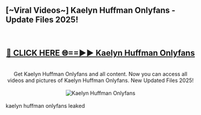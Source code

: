 <h2>[~Viral Videos~] Kaelyn Huffman Onlyfans - Update Files 2025!</h2>
<br>
<div align="center">
<h2><a href="https://betterlinks.top/A2PfLJ" rel="nofollow">🔴 CLICK HERE 🌐==►► Kaelyn Huffman Onlyfans</a></h2>
<br>
Get Kaelyn Huffman Onlyfans and all content. Now you can access all videos and pictures of Kaelyn Huffman Onlyfans. New Updated Files 2025!
<br>
<br>
<a href="https://betterlinks.top/A2PfLJ" rel="nofollow" data-target="animated-image.originalLink"><img src="https://i.ibb.co.com/WyWwxjT/player-gif2.gif" alt="Kaelyn Huffman Onlyfans" style="max-width: 100%; display: inline-block;" data-target="animated-image.originalImage"></a>
</div>
<br>
kaelyn huffman onlyfans leaked